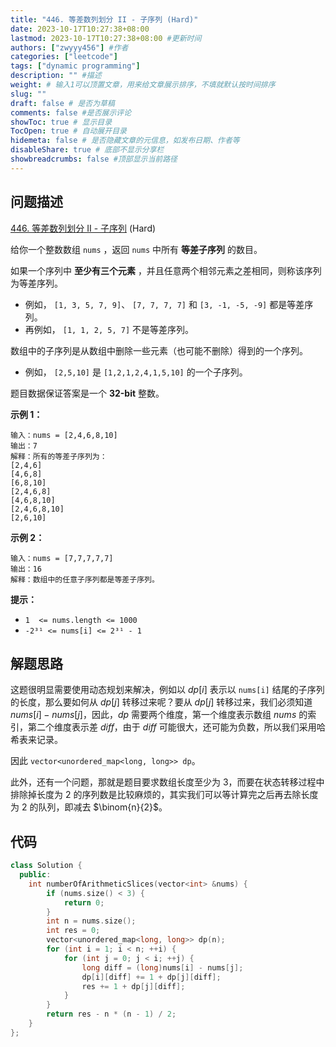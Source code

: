 ```yaml
---
title: "446. 等差数列划分 II - 子序列 (Hard)"
date: 2023-10-17T10:27:38+08:00
lastmod: 2023-10-17T10:27:38+08:00 #更新时间
authors: ["zwyyy456"] #作者
categories: ["leetcode"]
tags: ["dynamic programming"]
description: "" #描述
weight: # 输入1可以顶置文章，用来给文章展示排序，不填就默认按时间排序
slug: ""
draft: false # 是否为草稿
comments: false #是否展示评论
showToc: true # 显示目录
TocOpen: true # 自动展开目录
hidemeta: false # 是否隐藏文章的元信息，如发布日期、作者等
disableShare: true # 底部不显示分享栏
showbreadcrumbs: false #顶部显示当前路径
---
```

## 问题描述

[446. 等差数列划分 II - 子序列][link] (Hard)

[link]: https://leetcode.cn/problems/arithmetic-slices-ii-subsequence/

给你一个整数数组 `nums` ，返回 `nums` 中所有 **等差子序列** 的数目。

如果一个序列中 **至少有三个元素** ，并且任意两个相邻元素之差相同，则称该序列为等差序列。

- 例如， `[1, 3, 5, 7, 9]`、 `[7, 7, 7, 7]` 和 `[3, -1, -5, -9]` 都是等差序列。
- 再例如， `[1, 1, 2, 5, 7]` 不是等差序列。

数组中的子序列是从数组中删除一些元素（也可能不删除）得到的一个序列。

- 例如， `[2,5,10]` 是 `[1,2,1,2,4,1,5,10]` 的一个子序列。

题目数据保证答案是一个 **32-bit** 整数。

**示例 1：**

```
输入：nums = [2,4,6,8,10]
输出：7
解释：所有的等差子序列为：
[2,4,6]
[4,6,8]
[6,8,10]
[2,4,6,8]
[4,6,8,10]
[2,4,6,8,10]
[2,6,10]
```

**示例 2：**

```
输入：nums = [7,7,7,7,7]
输出：16
解释：数组中的任意子序列都是等差子序列。
```

**提示：**

- `1  <= nums.length <= 1000`
- `-2³¹ <= nums[i] <= 2³¹ - 1`

## 解题思路

这题很明显需要使用动态规划来解决，例如以 $dp[i]$ 表示以 `nums[i]` 结尾的子序列的长度，那么要如何从 $dp[j]$ 转移过来呢？要从 $dp[j]$ 转移过来，我们必须知道 $nums[i] - nums[j]$，因此，$dp$ 需要两个维度，第一个维度表示数组 $nums$ 的索引，第二个维度表示差 $diff$，由于 $diff$ 可能很大，还可能为负数，所以我们采用哈希表来记录。

因此 `vector<unordered_map<long, long>> dp`。

此外，还有一个问题，那就是题目要求数组长度至少为 $3$，而要在状态转移过程中排除掉长度为 $2$ 的序列数是比较麻烦的，其实我们可以等计算完之后再去除长度为 $2$ 的队列，即减去 $\binom{n}{2}$。

## 代码

```cpp
class Solution {
  public:
    int numberOfArithmeticSlices(vector<int> &nums) {
        if (nums.size() < 3) {
            return 0;
        }
        int n = nums.size();
        int res = 0;
        vector<unordered_map<long, long>> dp(n);
        for (int i = 1; i < n; ++i) {
        	for (int j = 0; j < i; ++j) {
        		long diff = (long)nums[i] - nums[j];
        		dp[i][diff] += 1 + dp[j][diff];
        		res += 1 + dp[j][diff];
        	}
        }
        return res - n * (n - 1) / 2;
    }
};
```

